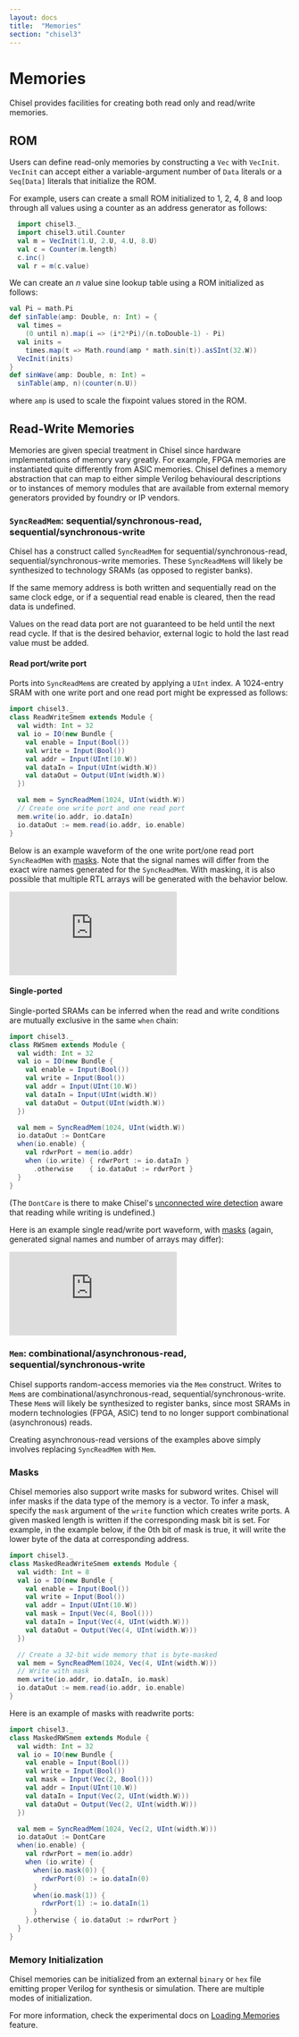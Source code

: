 ```yaml
---
layout: docs
title:  "Memories"
section: "chisel3"
---
```


# Memories

Chisel provides facilities for creating both read only and read/write memories.

## ROM

Users can define read-only memories by constructing a `Vec` with `VecInit`.
`VecInit` can accept either a variable-argument number of `Data` literals or a `Seq[Data]` literals that initialize the ROM.

For example, users can create a small ROM initialized to 1, 2, 4, 8 and loop through all values using a counter as an address generator as follows:

```scala mdoc:compile-only
  import chisel3._
  import chisel3.util.Counter
  val m = VecInit(1.U, 2.U, 4.U, 8.U)
  val c = Counter(m.length)
  c.inc()
  val r = m(c.value)
```

We can create an *n* value sine lookup table using a ROM initialized as follows:

```scala mdoc:compile-only
val Pi = math.Pi
def sinTable(amp: Double, n: Int) = {
  val times =
    (0 until n).map(i => (i*2*Pi)/(n.toDouble-1) - Pi)
  val inits =
    times.map(t => Math.round(amp * math.sin(t)).asSInt(32.W))
  VecInit(inits)
}
def sinWave(amp: Double, n: Int) =
  sinTable(amp, n)(counter(n.U))
```

where `amp` is used to scale the fixpoint values stored in the ROM.

## Read-Write Memories

Memories are given special treatment in Chisel since hardware implementations of memory vary greatly. For example, FPGA memories are instantiated quite differently from ASIC memories. Chisel defines a memory abstraction that can map to either simple Verilog behavioural descriptions or to instances of memory modules that are available from external memory generators provided by foundry or IP vendors.


### `SyncReadMem`: sequential/synchronous-read, sequential/synchronous-write

Chisel has a construct called `SyncReadMem` for sequential/synchronous-read, sequential/synchronous-write memories. These `SyncReadMem`s will likely be synthesized to technology SRAMs (as opposed to register banks).

If the same memory address is both written and sequentially read on the same clock edge, or if a sequential read enable is cleared, then the read data is undefined.

Values on the read data port are not guaranteed to be held until the next read cycle. If that is the desired behavior, external logic to hold the last read value must be added.

#### Read port/write port

Ports into `SyncReadMem`s are created by applying a `UInt` index.  A 1024-entry SRAM with one write port and one read port might be expressed as follows:

```scala mdoc:silent
import chisel3._
class ReadWriteSmem extends Module {
  val width: Int = 32
  val io = IO(new Bundle {
    val enable = Input(Bool())
    val write = Input(Bool())
    val addr = Input(UInt(10.W))
    val dataIn = Input(UInt(width.W))
    val dataOut = Output(UInt(width.W))
  })

  val mem = SyncReadMem(1024, UInt(width.W))
  // Create one write port and one read port
  mem.write(io.addr, io.dataIn)
  io.dataOut := mem.read(io.addr, io.enable)
}
```

Below is an example waveform of the one write port/one read port `SyncReadMem` with [masks](#masks). Note that the signal names will differ from the exact wire names generated for the `SyncReadMem`. With masking, it is also possible that multiple RTL arrays will be generated with the behavior below.

![read/write ports example waveform](https://svg.wavedrom.com/github/freechipsproject/www.chisel-lang.org/master/docs/src/main/resources/json/smem_read_write.json)    


#### Single-ported

Single-ported SRAMs can be inferred when the read and write conditions are mutually exclusive in the same `when` chain:

```scala mdoc:silent
import chisel3._
class RWSmem extends Module {
  val width: Int = 32
  val io = IO(new Bundle {
    val enable = Input(Bool())
    val write = Input(Bool())
    val addr = Input(UInt(10.W))
    val dataIn = Input(UInt(width.W))
    val dataOut = Output(UInt(width.W))
  })

  val mem = SyncReadMem(1024, UInt(width.W))
  io.dataOut := DontCare
  when(io.enable) {
    val rdwrPort = mem(io.addr)
    when (io.write) { rdwrPort := io.dataIn }
      .otherwise    { io.dataOut := rdwrPort }
  }
}
```

(The `DontCare` is there to make Chisel's [unconnected wire detection](unconnected-wires) aware that reading while writing is undefined.)

Here is an example single read/write port waveform, with [masks](#masks) (again, generated signal names and number of arrays may differ):

![read/write ports example waveform](https://svg.wavedrom.com/github/freechipsproject/www.chisel-lang.org/master/docs/src/main/resources/json/smem_rw.json)

### `Mem`: combinational/asynchronous-read, sequential/synchronous-write

Chisel supports random-access memories via the `Mem` construct. Writes to `Mem`s are combinational/asynchronous-read, sequential/synchronous-write. These `Mem`s will likely be synthesized to register banks, since most SRAMs in modern technologies (FPGA, ASIC) tend to no longer support combinational (asynchronous) reads.

Creating asynchronous-read versions of the examples above simply involves replacing `SyncReadMem` with `Mem`.

### Masks

Chisel memories also support write masks for subword writes. Chisel will infer masks if the data type of the memory is a vector. To infer a mask, specify the `mask` argument of the `write` function which creates write ports. A given masked length is written if the corresponding mask bit is set. For example, in the example below, if the 0th bit of mask is true, it will write the lower byte of the data at corresponding address.

```scala mdoc:silent
import chisel3._
class MaskedReadWriteSmem extends Module {
  val width: Int = 8
  val io = IO(new Bundle {
    val enable = Input(Bool())
    val write = Input(Bool())
    val addr = Input(UInt(10.W))
    val mask = Input(Vec(4, Bool()))
    val dataIn = Input(Vec(4, UInt(width.W)))
    val dataOut = Output(Vec(4, UInt(width.W)))
  })

  // Create a 32-bit wide memory that is byte-masked
  val mem = SyncReadMem(1024, Vec(4, UInt(width.W)))
  // Write with mask
  mem.write(io.addr, io.dataIn, io.mask)
  io.dataOut := mem.read(io.addr, io.enable)
}
```

Here is an example of masks with readwrite ports:

```scala mdoc:silent
import chisel3._
class MaskedRWSmem extends Module {
  val width: Int = 32
  val io = IO(new Bundle {
    val enable = Input(Bool())
    val write = Input(Bool())
    val mask = Input(Vec(2, Bool()))
    val addr = Input(UInt(10.W))
    val dataIn = Input(Vec(2, UInt(width.W)))
    val dataOut = Output(Vec(2, UInt(width.W)))
  })

  val mem = SyncReadMem(1024, Vec(2, UInt(width.W)))
  io.dataOut := DontCare
  when(io.enable) {
    val rdwrPort = mem(io.addr)
    when (io.write) {
      when(io.mask(0)) {
        rdwrPort(0) := io.dataIn(0)
      }
      when(io.mask(1)) {
        rdwrPort(1) := io.dataIn(1)
      }
    }.otherwise { io.dataOut := rdwrPort }
  }
}
```

### Memory Initialization

Chisel memories can be initialized from an external `binary` or `hex` file emitting proper Verilog for synthesis or simulation. There are multiple modes of initialization.

For more information, check the experimental docs on [Loading Memories](../appendix/experimental-features#loading-memories) feature.

